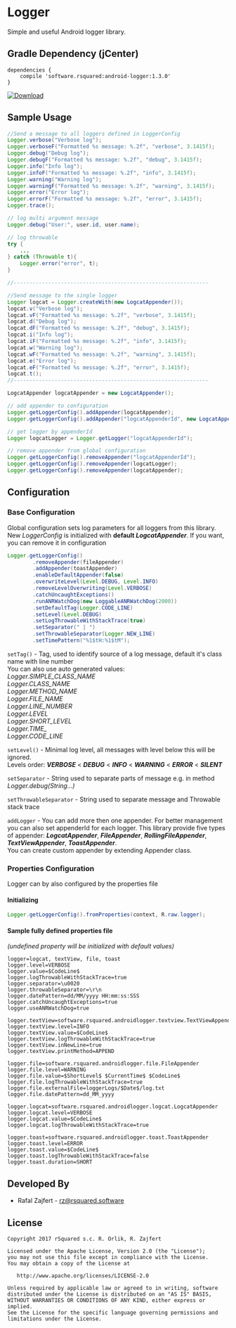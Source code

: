 # Logger
Simple and useful Android logger library.

## Gradle Dependency (jCenter)

```Gradle
dependencies {
    compile 'software.rsquared:android-logger:1.3.0'
}
```

[ ![Download](https://api.bintray.com/packages/rsquared/maven/android-logger/images/download.svg) ](https://bintray.com/rsquared/maven/android-logger/_latestVersion)

## Sample Usage

```java
//Send a message to all loggers defined in LoggerConfig
Logger.verbose("Verbose log");
Logger.verboseF("Formatted %s message: %.2f", "verbose", 3.1415f);
Logger.debug("Debug log");
Logger.debugF("Formatted %s message: %.2f", "debug", 3.1415f);
Logger.info("Info log");
Logger.infoF("Formatted %s message: %.2f", "info", 3.1415f);
Logger.warning("Warning log");
Logger.warningF("Formatted %s message: %.2f", "warning", 3.1415f);
Logger.error("Error log");
Logger.errorF("Formatted %s message: %.2f", "error", 3.1415f);
Logger.trace();

// log multi argument message
Logger.debug("User:", user.id, user.name);

// log throwable
try {
    ...
} catch (Throwable t){
    Logger.error("error", t);
}

//--------------------------------------------------------------

//Send message to the single logger
Logger logcat = Logger.createWith(new LogcatAppender());
logcat.v("Verbose log");
logcat.vF("Formatted %s message: %.2f", "verbose", 3.1415f);
logcat.d("Debug log");
logcat.dF("Formatted %s message: %.2f", "debug", 3.1415f);
logcat.i("Info log");
logcat.iF("Formatted %s message: %.2f", "info", 3.1415f);
logcat.w("Warning log");
logcat.wF("Formatted %s message: %.2f", "warning", 3.1415f);
logcat.e("Error log");
logcat.eF("Formatted %s message: %.2f", "error", 3.1415f);
logcat.t();
//--------------------------------------------------------------

LogcatAppender logcatAppender = new LogcatAppender();

// add appender to configuration
Logger.getLoggerConfig().addAppender(logcatAppender);
Logger.getLoggerConfig().addAppender("logcatAppenderId", new LogcatAppender());

// get logger by appenderId
Logger logcatLogger = Logger.getLogger("logcatAppenderId");

// remove appender from global configuration
Logger.getLoggerConfig().removeAppender("logcatAppenderId");
Logger.getLoggerConfig().removeAppender(logcatLogger);
Logger.getLoggerConfig().removeAppender(logcatAppender);
```

## Configuration
### Base Configuration

Global configuration sets log parameters for all loggers from this library.  
New *LoggerConfig* is initialized with **default _LogcatAppender_**. If you want, you can remove it in configuration

```java
Logger.getLoggerConfig()
        .removeAppender(fileAppender)
        .addAppender(toastAppender)
        .enableDefaultAppender(false)
        .overwriteLevel(Level.DEBUG, Level.INFO)
        .removeLevelOverwriting(Level.VERBOSE)
        .catchUncaughtExceptions()
        .runANRWatchDog(new LoggableANRWatchDog(2000))
        .setDefaultTag(Logger.CODE_LINE)
        .setLevel(Level.DEBUG)
        .setLogThrowableWithStackTrace(true)
        .setSeparator(" | ")
        .setThrowableSeparator(Logger.NEW_LINE)
        .setTimePattern("%1$tH:%1$tM");
```
`setTag()` - Tag, used to identify source of a log message, default it's class name with line number  
You can also use auto generated values:  
*Logger.SIMPLE_CLASS_NAME  
Logger.CLASS_NAME  
Logger.METHOD_NAME  
Logger.FILE_NAME  
Logger.LINE_NUMBER  
Logger.LEVEL  
Logger.SHORT_LEVEL  
Logger.TIME_  
Logger.CODE_LINE*  

`setLevel()` - Minimal log level, all messages with level below this will be ignored.  
Levels order: **_VERBOSE_** < **_DEBUG_** < **_INFO_** < **_WARNING_** < **_ERROR_** < **_SILENT_**

`setSeparator` - String used to separate parts of message e.g. in method *Logger.debug(String...)*

`setThrowableSeparator` - String used to separate message and Throwable stack trace

`addLogger` - You can add more then one appender. For better management you can also set appenderId for each logger.
This library provide five types of appender: **_LogcatAppender_**, **_FileAppender_**, **_RollingFileAppender_**, **_TextViewAppender_**, **_ToastAppender_**.  
You can create custom appender by extending Appender class.

### Properties Configuration

Logger can by also configured by the properties file

#### Initializing
```java
Logger.getLoggerConfig().fromProperties(context, R.raw.logger);
```

#### Sample fully defined properties file 
*(undefined property will be initialized with default values)*
```properties
logger=logcat, textView, file, toast
logger.level=VERBOSE
logger.value=$CodeLine$
logger.logThrowableWithStackTrace=true
logger.separator=\u0020
logger.throwableSeparator=\r\n
logger.datePattern=dd/MM/yyyy HH:mm:ss:SSS
logger.catchUncaughtExceptions=true
logger.useANRWatchDog=true

logger.textView=software.rsquared.androidlogger.textview.TextViewAppender
logger.textView.level=INFO
logger.textView.value=$CodeLine$
logger.textView.logThrowableWithStackTrace=true
logger.textView.inNewLine=true
logger.textView.printMethod=APPEND

logger.file=software.rsquared.androidlogger.file.FileAppender
logger.file.level=WARNING
logger.file.value=$ShortLevel$ $CurrentTime$ $CodeLine$
logger.file.logThrowableWithStackTrace=true
logger.file.externalFile=loggerLogs/$Date$/log.txt
logger.file.datePattern=dd_MM_yyyy

logger.logcat=software.rsquared.androidlogger.logcat.LogcatAppender
logger.logcat.level=VERBOSE
logger.logcat.value=$CodeLine$
logger.logcat.logThrowableWithStackTrace=true

logger.toast=software.rsquared.androidlogger.toast.ToastAppender
logger.toast.level=ERROR
logger.toast.value=$CodeLine$
logger.toast.logThrowableWithStackTrace=false
logger.toast.duration=SHORT
```

## Developed By

 * Rafal Zajfert - <rz@rsquared.software>

## License

    Copyright 2017 rSquared s.c. R. Orlik, R. Zajfert

    Licensed under the Apache License, Version 2.0 (the "License");
    you may not use this file except in compliance with the License.
    You may obtain a copy of the License at

       http://www.apache.org/licenses/LICENSE-2.0

    Unless required by applicable law or agreed to in writing, software
    distributed under the License is distributed on an "AS IS" BASIS,
    WITHOUT WARRANTIES OR CONDITIONS OF ANY KIND, either express or implied.
    See the License for the specific language governing permissions and
    limitations under the License.
